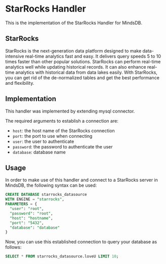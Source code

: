 # StarRocks Handler

This is the implementation of the StarRocks Handler for MindsDB.

## StarRocks
StarRocks is the next-generation data platform designed to make data-intensive real-time analytics fast and easy. It delivers query speeds 5 to 10 times faster than other popular solutions. StarRocks can perform real-time analytics well while updating historical records. It can also enhance real-time analytics with historical data from data lakes easily. With StarRocks, you can get rid of the de-normalized tables and get the best performance and flexibility.


## Implementation

This handler was implemented by extending mysql connector.

The required arguments to establish a connection are:

* `host`: the host name of the StarRocks connection 
* `port`: the port to use when connecting 
* `user`: the user to authenticate 
* `password`: the password to authenticate the user
* `database`: database name

## Usage

In order to make use of this handler and connect to a StarRocks server in MindsDB, the following syntax can be used:

```sql
CREATE DATABASE starrocks_datasource
WITH ENGINE = "starrocks",
PARAMETERS = { 
  "user": "root",
  "password": "root",
  "host": "hostname",
  "port": "5432",
  "database": "database"
}
```

Now, you can use this established connection to query your database as follows:

```sql
SELECT * FROM starrocks_datasource.loveU LIMIT 10;
```